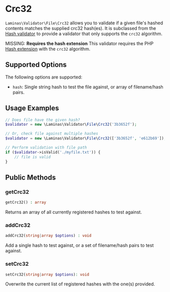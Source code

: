 # Crc32

`Laminas\Validator\File\Crc32` allows you to validate if a given file's hashed
contents matches the supplied crc32 hash(es). It is subclassed from the [Hash
validator](hash.md) to provide a validator that only supports the `crc32`
algorithm.

MISSING: **Requires the hash extension**
This validator requires the PHP [Hash extension](http://php.net/hash) with the `crc32` algorithm.

## Supported Options

The following options are supported:

- `hash`: Single string hash to test the file against, or array of filename/hash
  pairs.

## Usage Examples

```php
// Does file have the given hash?
$validator = new \Laminas\Validator\File\Crc32('3b3652f');

// Or, check file against multiple hashes
$validator = new \Laminas\Validator\File\Crc32(['3b3652f', 'e612b69']);

// Perform validation with file path
if ($validator->isValid('./myfile.txt')) {
    // file is valid
}
```

## Public Methods

### getCrc32

```php
getCrc32() : array
```

Returns an array of all currently registered hashes to test against.

### addCrc32

```php
addCrc32(string|array $options) : void
```

Add a single hash to test against, or a set of filename/hash pairs to test
against.

### setCrc32

```php
setCrc32(string|array $options): void
```

Overwrite the current list of registered hashes with the one(s) provided.
